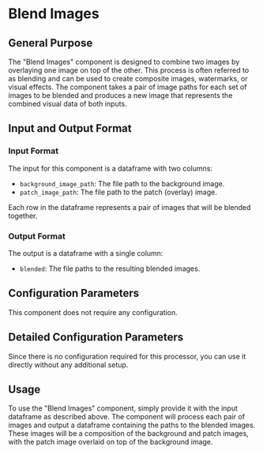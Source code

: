 # Blend Images

## General Purpose

The "Blend Images" component is designed to combine two images by overlaying one image on top of the other. This process is often referred to as blending and can be used to create composite images, watermarks, or visual effects. The component takes a pair of image paths for each set of images to be blended and produces a new image that represents the combined visual data of both inputs.

## Input and Output Format

### Input Format

The input for this component is a dataframe with two columns:

- `background_image_path`: The file path to the background image.
- `patch_image_path`: The file path to the patch (overlay) image.

Each row in the dataframe represents a pair of images that will be blended together.

### Output Format

The output is a dataframe with a single column:

- `blended`: The file paths to the resulting blended images.

## Configuration Parameters

This component does not require any configuration.

## Detailed Configuration Parameters

Since there is no configuration required for this processor, you can use it directly without any additional setup.

## Usage

To use the "Blend Images" component, simply provide it with the input dataframe as described above. The component will process each pair of images and output a dataframe containing the paths to the blended images. These images will be a composition of the background and patch images, with the patch image overlaid on top of the background image.